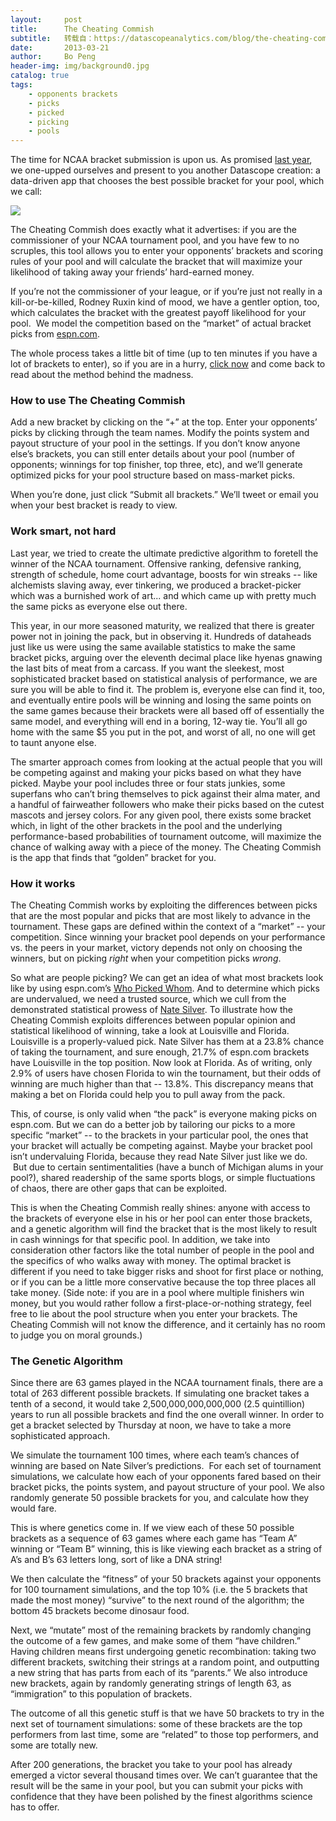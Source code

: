 ```yaml
---
layout:     post
title:      The Cheating Commish
subtitle:   转载自：https://datascopeanalytics.com/blog/the-cheating-commish/
date:       2013-03-21
author:     Bo Peng
header-img: img/background0.jpg
catalog: true
tags:
    - opponents brackets
    - picks
    - picked
    - picking
    - pools
---
```



The time for NCAA bracket submission is upon us. As promised [last year](https://datascopeanalytics.com/blog/and-its-that-time-of-year-again), we one-upped ourselves and present to you another Datascope creation: a data-driven app that chooses the best possible bracket for your pool, which we call:




![](https://datascopeanalytics.com/blog/the-cheating-commish/cheating_commish_text.png)








The Cheating Commish does exactly what it advertises: if you are the commissioner of your NCAA tournament pool, and you have few to no scruples, this tool allows you to enter your opponents’ brackets and scoring rules of your pool and will calculate the bracket that will maximize your likelihood of taking away your friends’ hard-earned money.






If you’re not the commissioner of your league, or if you’re just not really in a kill-or-be-killed, Rodney Ruxin kind of mood, we have a gentler option, too, which calculates the bracket with the greatest payoff likelihood for your pool.  We model the competition based on the “market” of actual bracket picks from [espn.com](http://www.espn.com/.).






The whole process takes a little bit of time (up to ten minutes if you have a lot of brackets to enter), so if you are in a hurry, [click now](http://cheatingcommish.datascopeanalytics.com/) and come back to read about the method behind the madness.


### How to use The Cheating Commish





Add a new bracket by clicking on the “+” at the top. Enter your opponents’ picks by clicking through the team names. Modify the points system and payout structure of your pool in the settings. If you don’t know anyone else’s brackets, you can still enter details about your pool (number of opponents; winnings for top finisher, top three, etc), and we’ll generate optimized picks for your pool structure based on mass-market picks.






When you’re done, just click “Submit all brackets.” We’ll tweet or email you when your best bracket is ready to view.


### Work smart, not hard





Last year, we tried to create the ultimate predictive algorithm to foretell the winner of the NCAA tournament. Offensive ranking, defensive ranking, strength of schedule, home court advantage, boosts for win streaks -- like alchemists slaving away, ever tinkering, we produced a bracket-picker which was a burnished work of art... and which came up with pretty much the same picks as everyone else out there.






This year, in our more seasoned maturity, we realized that there is greater power not in joining the pack, but in observing it. Hundreds of dataheads just like us were using the same available statistics to make the same bracket picks, arguing over the eleventh decimal place like hyenas gnawing the last bits of meat from a carcass. If you want the sleekest, most sophisticated bracket based on statistical analysis of performance, we are sure you will be able to find it. The problem is, everyone else can find it, too, and eventually entire pools will be winning and losing the same points on the same games because their brackets were all based off of essentially the same model, and everything will end in a boring, 12-way tie. You’ll all go home with the same $5 you put in the pot, and worst of all, no one will get to taunt anyone else.






The smarter approach comes from looking at the actual people that you will be competing against and making your picks based on what they have picked. Maybe your pool includes three or four stats junkies, some superfans who can’t bring themselves to pick against their alma mater, and a handful of fairweather followers who make their picks based on the cutest mascots and jersey colors. For any given pool, there exists some bracket which, in light of the other brackets in the pool and the underlying performance-based probabilities of tournament outcome, will maximize the chance of walking away with a piece of the money. The Cheating Commish is the app that finds that “golden” bracket for you.


###  How it works





The Cheating Commish works by exploiting the differences between picks that are the most popular and picks that are most likely to advance in the tournament. These gaps are defined within the context of a “market” -- your competition. Since winning your bracket pool depends on your performance vs. the peers in your market, victory depends not only on choosing the winners, but on picking *right* when your competition picks *wrong*.






So what are people picking? We can get an idea of what most brackets look like by using espn.com’s [Who Picked Whom](http://games.espn.go.com/tournament-challenge-bracket/en/whopickedwhom?entryID=4267886). And to determine which picks are undervalued, we need a trusted source, which we cull from the demonstrated statistical prowess of [Nate Silver](http://www.nytimes.com/interactive/2013/03/18/sports/ncaabasketball/nate-bracket.html). To illustrate how the Cheating Commish exploits differences between popular opinion and statistical likelihood of winning, take a look at Louisville and Florida. Louisville is a properly-valued pick. Nate Silver has them at a 23.8% chance of taking the tournament, and sure enough, 21.7% of espn.com brackets have Louisville in the top position. Now look at Florida. As of writing, only 2.9% of users have chosen Florida to win the tournament, but their odds of winning are much higher than that -- 13.8%. This discrepancy means that making a bet on Florida could help you to pull away from the pack.






This, of course, is only valid when “the pack” is everyone making picks on espn.com. But we can do a better job by tailoring our picks to a more specific “market” -- to the brackets in your particular pool, the ones that your bracket will actually be competing against. Maybe your bracket pool isn’t undervaluing Florida, because they read Nate Silver just like we do.  But due to certain sentimentalities (have a bunch of Michigan alums in your pool?), shared readership of the same sports blogs, or simple fluctuations of chaos, there are other gaps that can be exploited.






This is when the Cheating Commish really shines: anyone with access to the brackets of everyone else in his or her pool can enter those brackets, and a genetic algorithm will find the bracket that is the most likely to result in cash winnings for that specific pool. In addition, we take into consideration other factors like the total number of people in the pool and the specifics of who walks away with money. The optimal bracket is different if you need to take bigger risks and shoot for first place or nothing, or if you can be a little more conservative because the top three places all take money. (Side note: if you are in a pool where multiple finishers win money, but you would rather follow a first-place-or-nothing strategy, feel free to lie about the pool structure when you enter your brackets. The Cheating Commish will not know the difference, and it certainly has no room to judge you on moral grounds.)


### The Genetic Algorithm





Since there are 63 games played in the NCAA tournament finals, there are a total of 263 different possible brackets. If simulating one bracket takes a tenth of a second, it would take 2,500,000,000,000,000 (2.5 quintillion) years to run all possible brackets and find the one overall winner. In order to get a bracket selected by Thursday at noon, we have to take a more sophisticated approach.






We simulate the tournament 100 times, where each team’s chances of winning are based on Nate Silver’s predictions.  For each set of tournament simulations, we calculate how each of your opponents fared based on their bracket picks, the points system, and payout structure of your pool. We also randomly generate 50 possible brackets for you, and calculate how they would fare.






This is where genetics come in. If we view each of these 50 possible brackets as a sequence of 63 games where each game has “Team A” winning or “Team B” winning, this is like viewing each bracket as a string of A’s and B’s 63 letters long, sort of like a DNA string!






We then calculate the “fitness” of your 50 brackets against your opponents for 100 tournament simulations, and the top 10% (i.e. the 5 brackets that made the most money) “survive” to the next round of the algorithm; the bottom 45 brackets become dinosaur food.






Next, we “mutate” most of the remaining brackets by randomly changing the outcome of a few games, and make some of them “have children.” Having children means first undergoing genetic recombination: taking two different brackets, switching their strings at a random point, and outputting a new string that has parts from each of its “parents.” We also introduce new brackets, again by randomly generating strings of length 63, as “immigration” to this population of brackets.






The outcome of all this genetic stuff is that we have 50 brackets to try in the next set of tournament simulations: some of these brackets are the top performers from last time, some are “related” to those top performers, and some are totally new.






 After 200 generations, the bracket you take to your pool has already emerged a victor several thousand times over. We can’t guarantee that the result will be the same in your pool, but you can submit your picks with confidence that they have been polished by the finest algorithms science has to offer.





